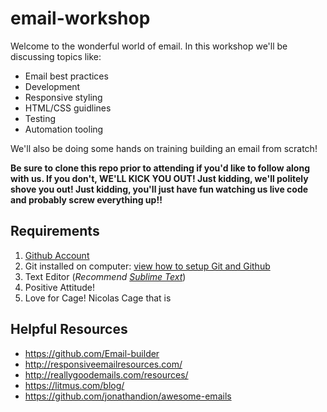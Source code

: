 # email-workshop

Welcome to the wonderful world of email. In this workshop we'll be discussing topics like:

* Email best practices 
* Development
* Responsive styling
* HTML/CSS guidlines
* Testing 
* Automation tooling

We'll also be doing some hands on training building an email from scratch!  

**Be sure to clone this repo prior to attending if you'd like to follow along with us. If you don't, WE'LL KICK YOU OUT! Just kidding, we'll politely shove you out! Just kidding, you'll just have fun watching us live code and probably screw everything up!!**

## Requirements
1. [Github Account](https://github.com/)
2. Git installed on computer: [view how to setup Git and Github](https://help.github.com/articles/set-up-git/)
3. Text Editor (_Recommend [Sublime Text](https://www.sublimetext.com/3)_)
4. Positive Attitude!
5. Love for Cage! Nicolas Cage that is


## Helpful Resources 

* https://github.com/Email-builder
* http://responsiveemailresources.com/
* http://reallygoodemails.com/resources/
* https://litmus.com/blog/
* https://github.com/jonathandion/awesome-emails